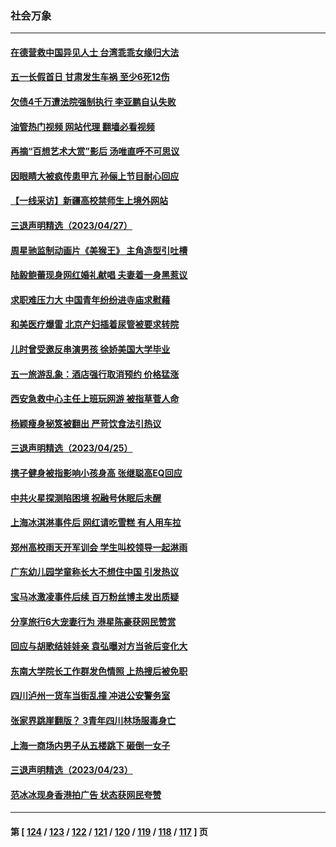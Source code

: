 ### 社会万象
---
#### [在德营救中国异见人士 台湾乖乖女缘归大法](../../pages/ncid282/n13983898.md?04300845) 
#### [五一长假首日 甘肃发生车祸 至少6死12伤](../../pages/ncid282/n13984358.md?04300845) 
#### [欠债4千万遭法院强制执行 李亚鹏自认失败](../../pages/ncid282/n13984053.md?04300845) 
#### [油管热门视频 网站代理 翻墙必看视频](http://138.2.39.72:81/youtube.html?epic-marker?04300845)
#### [再摘“百想艺术大赏”影后 汤唯直呼不可思议](../../pages/ncid282/n13983987.md?04300845) 
#### [因眼睛大被疯传患甲亢 孙俪上节目耐心回应](../../pages/ncid282/n13983971.md?04300845) 
#### [【一线采访】新疆高校禁师生上境外网站](../../pages/ncid282/n13983436.md?04300845) 
#### [三退声明精选（2023/04/27）](../../pages/ncid282/n13983334.md?04300845) 
#### [周星驰监制动画片《美猴王》 主角造型引吐槽](../../pages/ncid282/n13983025.md?04300845) 
#### [陆毅鲍蕾现身网红婚礼献唱 夫妻着一身黑惹议](../../pages/ncid282/n13983089.md?04300845) 
#### [求职难压力大 中国青年纷纷进寺庙求慰藉](../../pages/ncid282/n13982684.md?04300845) 
#### [和美医疗爆雷 北京产妇插着尿管被要求转院](../../pages/ncid282/n13982513.md?04300845) 
#### [儿时曾受邀反串演男孩 徐娇美国大学毕业](../../pages/ncid282/n13982312.md?04300845) 
#### [五一旅游乱象：酒店强行取消预约 价格猛涨](../../pages/ncid282/n13981796.md?04300845) 
#### [西安急救中心主任上班玩网游 被指草菅人命](../../pages/ncid282/n13981784.md?04300845) 
#### [杨颖瘦身秘笈被翻出 严苛饮食法引热议](../../pages/ncid282/n13981635.md?04300845) 
#### [三退声明精选（2023/04/25）](../../pages/ncid282/n13981786.md?04300845) 
#### [携子健身被指影响小孩身高 张继聪高EQ回应](../../pages/ncid282/n13981538.md?04300845) 
#### [中共火星探测陷困境 祝融号休眠后未醒](../../pages/ncid282/n13981455.md?04300845) 
#### [上海冰淇淋事件后 网红请吃雪糕 有人用车拉](../../pages/ncid282/n13981338.md?04300845) 
#### [郑州高校雨天开军训会 学生叫校领导一起淋雨](../../pages/ncid282/n13981287.md?04300845) 
#### [广东幼儿园学童称长大不想住中国 引发热议](../../pages/ncid282/n13981051.md?04300845) 
#### [宝马冰激凌事件后续 百万粉丝博主发出质疑](../../pages/ncid282/n13981043.md?04300845) 
#### [分享旅行6大宠妻行为 港星陈豪获网民赞赏](../../pages/ncid282/n13980916.md?04300845) 
#### [回应与胡歌结娃娃亲 袁弘曝对方当爸后变化大](../../pages/ncid282/n13980853.md?04300845) 
#### [东南大学院长工作群发色情照 上热搜后被免职](../../pages/ncid282/n13980470.md?04300845) 
#### [四川泸州一货车当街乱撞 冲进公安警务室](../../pages/ncid282/n13980443.md?04300845) 
#### [张家界跳崖翻版？ 3青年四川林场服毒身亡](../../pages/ncid282/n13980107.md?04300845) 
#### [上海一商场内男子从五楼跳下 砸倒一女子](../../pages/ncid282/n13979990.md?04300845) 
#### [三退声明精选（2023/04/23）](../../pages/ncid282/n13980126.md?04300845) 
#### [范冰冰现身香港拍广告 状态获网民夸赞](../../pages/ncid282/n13979914.md?04300845) 

---
#### 第 [ [124](./124.md?04300845) / [123](./123.md?04300845) / [122](./122.md?04300845) / [121](./121.md?04300845) / [120](./120.md?04300845) / [119](./119.md?04300845) / [118](./118.md?04300845) / [117](./117.md?04300845) ] 页
